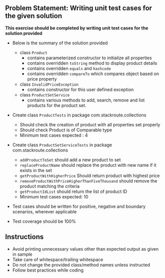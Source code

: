## Problem Statement: Writing unit test cases for the given solution ##

**This exercise should be completed by writing unit test cases for the solution provided**

- Below is the summary of the solution provided
    - class `Product` 
        - contains parameterized constructor to initialize all properties
        - contains overridden `toString` method to display product details
        - contains overridden `equals` and `hashcode`
        - contains overridden `compareTo` which compares object based on price property
    - class `InvalidPriceException` 
        - contains constructor for this user defined exception
    - class `ProductSetService`
        - contains various methods to add, search, remove and list products for the product set.

- Create class `ProductTests` in package com.stackroute.collections
    - Should check the creation of product with all properties set properly
    - Should check Product is of Comparable type
    - Minimum test cases expected : 4
    
- Create class `ProductSetServiceTests` in package com.stackroute.collections 
    - `addProductToSet` should add a new product to set
    - `replaceProductName` should replace the product with new name if it exists in the set
    - `getProductWithHigherPrice` Should return product with highest price 
    - `removeProductWithPriceHigherThanFiveThousand` should remove the product matching the criteria
    - `getProductIdList` should return the list of product ID 
    -  Minimum test cases expected: 10

- Test cases should be written for positive, negative and boundary scenarios, wherever applicable
- Test coverage should be 100%       

## Instructions
- Avoid printing unnecessary values other than expected output as given in sample
- Take care of whitespace/trailing whitespace
- Do not change the provided class/method names unless instructed
- Follow best practices while coding

